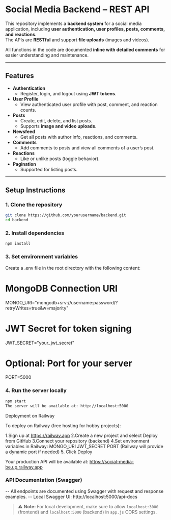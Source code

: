 # Social Media Backend – REST API

This repository implements a **backend system** for a social media application, including **user authentication, user profiles, posts, comments, and reactions**.  
The APIs are **RESTful** and support **file uploads** (images and videos).

All functions in the code are documented **inline with detailed comments** for easier understanding and maintenance.

---

## Features

- **Authentication**
  - Register, login, and logout using **JWT tokens**.
- **User Profile**
  - View authenticated user profile with post, comment, and reaction counts.
- **Posts**
  - Create, edit, delete, and list posts.
  - Supports **image and video uploads**.
- **Newsfeed**
  - Get all posts with author info, reactions, and comments.
- **Comments**
  - Add comments to posts and view all comments of a user’s post.
- **Reactions**
  - Like or unlike posts (toggle behavior).
- **Pagination**
  - Supported for listing posts.

---

## Setup Instructions

### 1. Clone the repository

```bash
git clone https://github.com/yourusername/backend.git
cd backend
```

### 2. Install dependencies

```bash
npm install
```

### 3. Set environment variables

Create a .env file in the root directory with the following content:

# MongoDB Connection URI

MONGO_URI="mongodb+srv://username:password/?retryWrites=true&w=majority"

# JWT Secret for token signing

JWT_SECRET="your_jwt_secret"

# Optional: Port for your server

PORT=5000

### 4. Run the server locally

```bash
npm start
The server will be available at: http://localhost:5000
```

Deployment on Railway

To deploy on Railway (free hosting for hobby projects):

1.Sign up at https://railway.app
2.Create a new project and select Deploy from GitHub
3.Connect your repository (backend)
4.Set environment variables in Railway:
MONGO_URI
JWT_SECRET
PORT (Railway will provide a dynamic port if needed) 5. Click Deploy

Your production API will be available at:
https://social-media-be.up.railway.app

### API Documentation (Swagger)

-- All endpoints are documented using Swagger with request and response examples.
-- Local Swagger UI: http://localhost:5000/api-docs

> ⚠️ **Note:** For local development, make sure to allow `localhost:3000` (frontend) and `localhost:5000` (backend) in `app.js` CORS settings.

